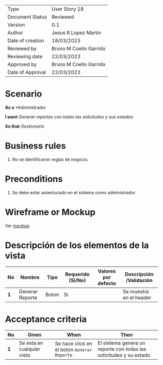 
|                  |                              |
| ---------------- | ---------------------------- |
| Type             | User Story 18		  |
| Document Status  | Reviewed                     |
| Version          | 0.1                          |
| Author           | Jesus R Lopez Martin         |
| Date of creation | 18/03/2023                   |
| Reviewed by      | Bruno M Coello Garrido       |
| Reviewing date   | 22/03/2023                   |
| Approved by      | Bruno M Coello Garrido       |
| Date of Approval | 22/03/2023    		  |



# **Scenario**

**As a** *Administrador

**I want**  *Generar reportes con todas las solicitudes y sus estados*

**So that** *Gestionarlo*

# **Business rules**

1. No se identificaron reglas de negocio.



# **Preconditions**

1. Se debe estar autentucado en el sistema como administrador.



# **Wireframe or Mockup**

Ver [mockup](https://www.figma.com/file/eFanSMyakuYfprgAsLxg0w/Sistema-de-Gestion-de-Modulos?type=design&node-id=0%3A1&t=YAkqHfjOU8GOXbKu-1).



# **Descripción de los elementos de la vista**

| **No** | **Nombre**        | **Tipo**               | **Requerido (Si/No)** | Valores por defecto | **Descripción /Validación**                                      |
| ------ | ----------------- | ---------------------- | --------------------- | ------------------- | ---------------------------------------------------------------- |
| **1**  | Generar Reporte   | Boton                  | Si                    |                     |  Se muestra en el header                                         |



# **Acceptance criteria**

| **No** | **Given**                                                    | **When**                                        | **Then**                                                                      |
| ------ | ------------------------------------------------------------ | ----------------------------------------------- | ----------------------------------------------------------------------------- |
| **1**  | Se esta en cualquier vista			                | Se hace click en el boton `Generar Reporte`     | El sistema genera un reporte con todas las solicitudes y su estado            |